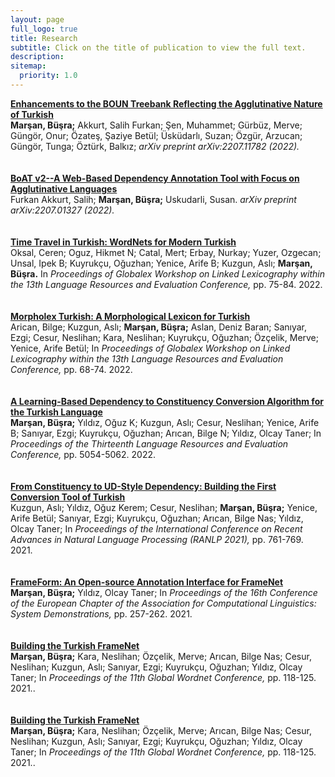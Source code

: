 ```yaml
---
layout: page
full_logo: true
title: Research
subtitle: Click on the title of publication to view the full text.
description: 
sitemap:
  priority: 1.0
---
```

<b> <a href="https://arxiv.org/pdf/2207.11782.pdf">Enhancements to the BOUN Treebank Reflecting the Agglutinative Nature of Turkish</a> </b>
<br>
<b>Marşan, Büşra;</b> Akkurt, Salih Furkan; Şen, Muhammet; Gürbüz, Merve; Güngör, Onur; Özateş, Şaziye Betül; Üsküdarlı, Suzan; Özgür, Arzucan; Güngör, Tunga; Öztürk, Balkız;  <i>arXiv preprint arXiv:2207.11782 (2022).</i>
<br>
<br>
<br>
<b> <a href="https://arxiv.org/abs/2207.01327">BoAT v2--A Web-Based Dependency Annotation Tool with Focus on Agglutinative Languages</a> </b>
<br>
Furkan Akkurt, Salih; <b>Marşan, Büşra;</b> Uskudarli, Susan. <i>arXiv preprint arXiv:2207.01327 (2022).</i>
<br>
<br>
<br>
<b> <a href="https://aclanthology.org/2022.gwll-1.11.pdf">Time Travel in Turkish: WordNets for Modern Turkish</a></b>
<br>
Oksal, Ceren; Oguz, Hikmet N; Catal, Mert; Erbay, Nurkay; Yuzer, Ozgecan; Unsal, Ipek B; Kuyrukçu, Oğuzhan; Yenice, Arife B; Kuzgun, Aslı; <b>Marşan, Büşra.</b> In <i>Proceedings of Globalex Workshop on Linked Lexicography within the 13th Language Resources and Evaluation Conference,</i> pp. 75-84. 2022.
<br>
<br>
<br>
<b> <a href="https://aclanthology.org/2022.gwll-1.10.pdf">Morpholex Turkish: A Morphological Lexicon for Turkish</a></b>
<br>
Arican, Bilge; Kuzgun, Aslı; <b>Marşan, Büşra;</b> Aslan, Deniz Baran; Sanıyar, Ezgi; Cesur, Neslihan; Kara, Neslihan; Kuyrukçu, Oğuzhan; Özçelik, Merve; Yenice, Arife Betül; In <i>Proceedings of Globalex Workshop on Linked Lexicography within the 13th Language Resources and Evaluation Conference,</i> pp. 68-74. 2022.
<br>
<br>
<br>
<b> <a href="https://aclanthology.org/2022.lrec-1.540.pdf">A Learning-Based Dependency to Constituency Conversion Algorithm for the Turkish Language</a></b>
<br>
<b>Marşan, Büşra;</b> Yıldız, Oğuz K; Kuzgun, Aslı; Cesur, Neslihan; Yenice, Arife B; Sanıyar, Ezgi; Kuyrukçu, Oğuzhan; Arıcan, Bilge N; Yıldız, Olcay Taner;  In <i>Proceedings of the Thirteenth Language Resources and Evaluation Conference,</i> pp. 5054-5062. 2022.
<br>
<br>
<br>
<b> <a href="https://aclanthology.org/2021.ranlp-1.87.pdf">From Constituency to UD-Style Dependency: Building the First Conversion Tool of Turkish</a></b>
<br>
Kuzgun, Aslı; Yıldız, Oğuz Kerem; Cesur, Neslihan; <b>Marşan, Büşra;</b> Yenice, Arife Betül; Sanıyar, Ezgi; Kuyrukçu, Oğuzhan; Arıcan, Bilge Nas; Yıldız, Olcay Taner; In <i>Proceedings of the International Conference on Recent Advances in Natural Language Processing (RANLP 2021),</i> pp. 761-769. 2021.
<br>
<br>
<br>
<b> <a href="https://aclanthology.org/2021.eacl-demos.pdf#page=271">FrameForm: An Open-source Annotation Interface for FrameNet</a></b>
<br>
<b>Marşan, Büşra;</b> Yıldız, Olcay Taner; In <i>Proceedings of the 16th Conference of the European Chapter of the Association for Computational Linguistics: System Demonstrations,</i> pp. 257-262. 2021.
<br>
<br>
<br>
<b> <a href="https://aclanthology.org/2021.gwc-1.14.pdf">Building the Turkish FrameNet</a></b>
<br>
<b>Marşan, Büşra;</b> Kara, Neslihan; Özçelik, Merve; Arıcan, Bilge Nas; Cesur, Neslihan; Kuzgun, Aslı; Sanıyar, Ezgi; Kuyrukçu, Oğuzhan; Yıldız, Olcay Taner; In <i>Proceedings of the 11th Global Wordnet Conference,</i> pp. 118-125. 2021..
<br>
<br>
<br>
<b> <a href="https://aclanthology.org/2021.gwc-1.14.pdf">Building the Turkish FrameNet</a></b>
<br>
<b>Marşan, Büşra;</b> Kara, Neslihan; Özçelik, Merve; Arıcan, Bilge Nas; Cesur, Neslihan; Kuzgun, Aslı; Sanıyar, Ezgi; Kuyrukçu, Oğuzhan; Yıldız, Olcay Taner; In <i>Proceedings of the 11th Global Wordnet Conference,</i> pp. 118-125. 2021..
<br>
<br>
<br>
